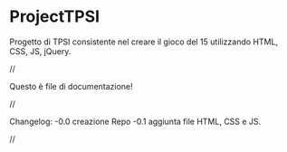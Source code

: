ProjectTPSI
===========

Progetto di TPSI consistente nel creare il gioco del 15 utilizzando HTML, CSS, JS, jQuery.

//

Questo è file di documentazione!

//

Changelog:
-0.0 creazione Repo
-0.1 aggiunta file HTML, CSS e JS.

//
